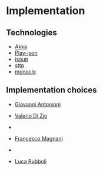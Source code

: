 # Implementation

## Technologies

- [Akka](https://akka.io/)
- [Play-json](https://www.playframework.com/documentation/2.9.x/ScalaJson?)
- [jsoup](https://jsoup.org/)
- [sttp](https://sttp.softwaremill.com/en/stable/)
- [monocle](https://www.optics.dev/Monocle/)

## Implementation choices

* [Giovanni Antonioni](Giovanni-Antonioni.md)

* [Valerio Di Zio](Valerio-Di-Zio.md)
* 
* [Francesco Magnani](Francesco-Magnani.topic)
* 
* [Luca Rubboli](Luca-Rubboli.md)

